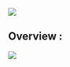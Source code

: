 ![](https://github.com/thisishusseinali/kodoku/blob/main/src/images/header.png)
## Overview :
![](https://github.com/thisishusseinali/kodoku/blob/main/src/images/footer.png)
